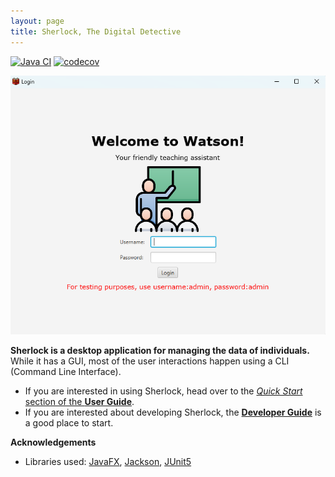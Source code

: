 ```yaml
---
layout: page
title: Sherlock, The Digital Detective
---
```


[![Java CI](https://github.com/AY2223S1-CS2103T-T08-1/tp/actions/workflows/gradle.yml/badge.svg?branch=master)](https://github.com/AY2223S1-CS2103T-T08-1/tp/actions/workflows/gradle.yml)
[![codecov](https://codecov.io/gh/AY2223S1-CS2103T-T08-1/tp/branch/master/graph/badge.svg?token=8QAGZO6Z9W)](https://codecov.io/gh/AY2223S1-CS2103T-T08-1/tp)

![Ui](images/Ui.png)

**Sherlock is a desktop application for managing the data of individuals.** While it has a GUI, most of the user interactions happen using a CLI (Command Line Interface).

- If you are interested in using Sherlock, head over to the [_Quick Start_ section of the **User Guide**](UserGuide.html#quick-start).
- If you are interested about developing Sherlock, the [**Developer Guide**](DeveloperGuide.html) is a good place to start.

**Acknowledgements**

- Libraries used: [JavaFX](https://openjfx.io/), [Jackson](https://github.com/FasterXML/jackson), [JUnit5](https://github.com/junit-team/junit5)
